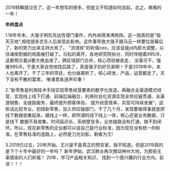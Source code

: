 2019转瞬就过去了，这一年想写的很多，但是又不知道如何说起，总之，艰难的一年！

**年终盘点**

1.18年年末，大强子明尼苏达性侵门事件，内外闹得沸沸扬扬。这一炮真的是"毁天灭地",相信很多京东人后来受此影响。这件事导致大强子跟马云一样要位居幕后了，新的势力出来主持大局了。
"流氓徐"的轮值ceo，应该说是jd内部大调整，以往诸侯割据的局面被打破了。马松的离开，各地研究院拆分，同时伴随着995/6，这都预示着jd要大换血液了。跨区域部门合并，核心项目被收走，
没事可干，强推995/6，于是大家自觉地找后路了，真是强子的好兄弟啊！于是2019年中，本人也离开了。干了三年的项目，也分崩离析了，核心研发，产品，运营都走了。天下没有不散的宴席，
唯诸君各道声珍重！

2.”新零售是利用技术手段实现零售经营要素的数字化改造，再融合全渠道模式经营，实现线上线下打通、前端后端融合，利用社会化资源实现全供应链贯通、全渠道销售、全链路服务，最终提升顾客体验，
提升经营效率，实现可持续发展“，这些话比较专业，初探新零售，加入供应链部门，干了几个月，发现要做得事就是把线下数据收集起来，跟线上一样，即所谓的线下线上一体，核心还是业务数据，只是线下
数据不易收集，时间延迟长，系统壁垒多，业务链路没有打通，做不到闭环。所以，现在新零售的企业都可以说自己是行业标准，因为现在没有统一的标准。在零售标准的道路上，必然是刀光剑影，剩者为王!

3.2019已过去，20年开始。王兴是不是真正的预言家，我不知道。但是2019真的是下个十年中最好的一年吗？ 新年伊始，武汉肺炎再次搅动神州大地，为那些无辜感染的人们祈福！ 20年，学习产品相关知识，
找到一个感兴趣的行业方向，前进！！！

